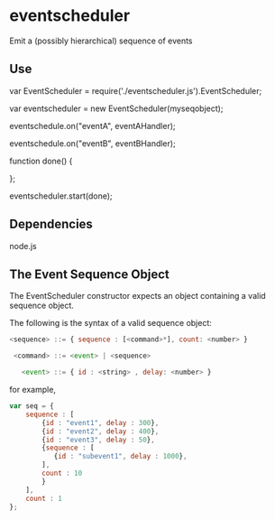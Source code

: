 eventscheduler
==============

Emit a (possibly hierarchical) sequence of events

Use
---

var EventScheduler = require('./eventscheduler.js').EventScheduler;

var eventscheduler = new EventScheduler(myseqobject);

eventschedule.on("eventA", eventAHandler);

eventschedule.on("eventB", eventBHandler);

function done() {

};

eventscheduler.start(done);

Dependencies
------------

node.js


The Event Sequence Object 
-------------------------

The EventScheduler constructor expects an object containing a valid 
sequence object. 

The following is the syntax of a valid sequence object:   
```javascript
<sequence> ::= { sequence : [<command>*], count: <number> } 

 <command> ::= <event> | <sequence>

   <event> ::= { id : <string> , delay: <number> }
```
 
for example, 

```javascript
var seq = {
    sequence : [
        {id : "event1", delay : 300},
        {id : "event2", delay : 400},
        {id : "event3", delay : 50},
        {sequence : [
           {id : "subevent1", delay : 1000},
        ],
        count : 10
        }
    ],
    count : 1
};
```

